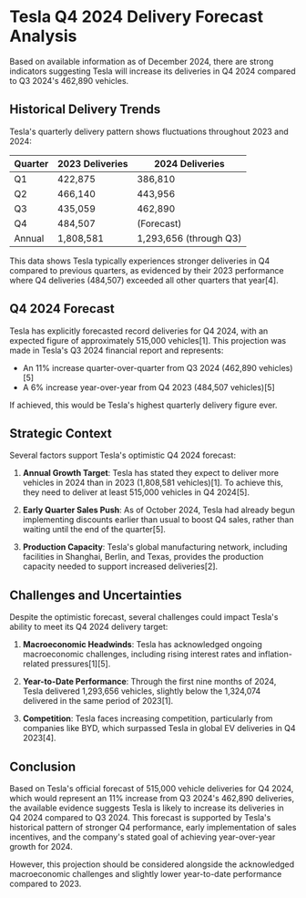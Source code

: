# Tesla Q4 2024 Delivery Forecast Analysis

Based on available information as of December 2024, there are strong indicators suggesting Tesla will increase its deliveries in Q4 2024 compared to Q3 2024's 462,890 vehicles.

## Historical Delivery Trends

Tesla's quarterly delivery pattern shows fluctuations throughout 2023 and 2024:

| Quarter | 2023 Deliveries | 2024 Deliveries |
|---------|----------------|----------------|
| Q1      | 422,875        | 386,810        |
| Q2      | 466,140        | 443,956        |
| Q3      | 435,059        | 462,890        |
| Q4      | 484,507        | (Forecast)     |
| Annual  | 1,808,581      | 1,293,656 (through Q3) |

This data shows Tesla typically experiences stronger deliveries in Q4 compared to previous quarters, as evidenced by their 2023 performance where Q4 deliveries (484,507) exceeded all other quarters that year[4].

## Q4 2024 Forecast

Tesla has explicitly forecasted record deliveries for Q4 2024, with an expected figure of approximately 515,000 vehicles[1]. This projection was made in Tesla's Q3 2024 financial report and represents:

- An 11% increase quarter-over-quarter from Q3 2024 (462,890 vehicles)[5]
- A 6% increase year-over-year from Q4 2023 (484,507 vehicles)[5]

If achieved, this would be Tesla's highest quarterly delivery figure ever.

## Strategic Context

Several factors support Tesla's optimistic Q4 2024 forecast:

1. **Annual Growth Target**: Tesla has stated they expect to deliver more vehicles in 2024 than in 2023 (1,808,581 vehicles)[1]. To achieve this, they need to deliver at least 515,000 vehicles in Q4 2024[5].

2. **Early Quarter Sales Push**: As of October 2024, Tesla had already begun implementing discounts earlier than usual to boost Q4 sales, rather than waiting until the end of the quarter[5].

3. **Production Capacity**: Tesla's global manufacturing network, including facilities in Shanghai, Berlin, and Texas, provides the production capacity needed to support increased deliveries[2].

## Challenges and Uncertainties

Despite the optimistic forecast, several challenges could impact Tesla's ability to meet its Q4 2024 delivery target:

1. **Macroeconomic Headwinds**: Tesla has acknowledged ongoing macroeconomic challenges, including rising interest rates and inflation-related pressures[1][5].

2. **Year-to-Date Performance**: Through the first nine months of 2024, Tesla delivered 1,293,656 vehicles, slightly below the 1,324,074 delivered in the same period of 2023[1].

3. **Competition**: Tesla faces increasing competition, particularly from companies like BYD, which surpassed Tesla in global EV deliveries in Q4 2023[4].

## Conclusion

Based on Tesla's official forecast of 515,000 vehicle deliveries for Q4 2024, which would represent an 11% increase from Q3 2024's 462,890 deliveries, the available evidence suggests Tesla is likely to increase its deliveries in Q4 2024 compared to Q3 2024. This forecast is supported by Tesla's historical pattern of stronger Q4 performance, early implementation of sales incentives, and the company's stated goal of achieving year-over-year growth for 2024.

However, this projection should be considered alongside the acknowledged macroeconomic challenges and slightly lower year-to-date performance compared to 2023.